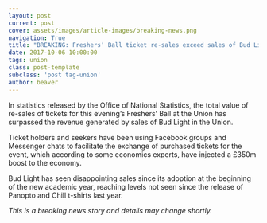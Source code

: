 ```yaml
---
layout: post
current: post
cover: assets/images/article-images/breaking-news.png
navigation: True
title: "BREAKING: Freshers’ Ball ticket re-sales exceed sales of Bud Light"
date: 2017-10-06 10:00:00
tags: union
class: post-template
subclass: 'post tag-union'
author: beaver
---
```


In statistics released by the Office of National Statistics, the total value of re-sales of tickets for this evening’s Freshers’ Ball at the Union has surpassed the revenue generated by sales of Bud Light in the Union.

Ticket holders and seekers have been using Facebook groups and Messenger chats to facilitate the exchange of purchased tickets for the event, which according to some economics experts, have injected a £350m boost to the economy.

Bud Light has seen disappointing sales since its adoption at the beginning of the new academic year, reaching levels not seen since the release of Panopto and Chill t-shirts last year.

*This is a breaking news story and details may change shortly.*
